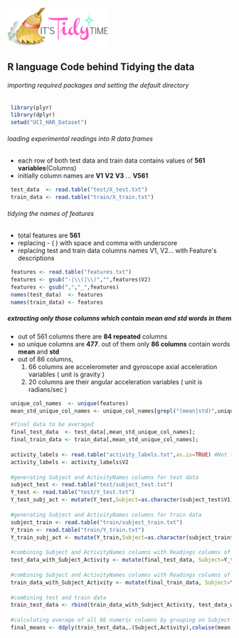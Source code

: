 ![tidy](/images/tidy_time.png)
## R language Code behind Tidying the data

###### importing required packages and setting the default directory
~~~R
 library(plyr)
 library(dplyr)
 setwd("UCI_HAR_Dataset")                 
~~~

###### loading experimental readings into R data frames
* each row of both test data and train data contains values of **561 variables**(Columns)
* initially column names are **V1** **V2** **V3** ... **V561**
~~~R
 test_data  <- read.table("test/X_test.txt")    
 train_data <- read.table("train/X_train.txt")
~~~

###### tidying the names of features
* total features are **561**
* replacing - ( ) with space and comma with underscore
* replacing test and train data columns names V1, V2... with Feature's descriptions
~~~R
 features <- read.table("features.txt")          
 features <- gsub("-|\\(|\\)","",features$V2)     
 features <- gsub(",","_",features)              
 names(test_data)  <- features
 names(train_data) <- features          
~~~

##### extracting only those columns which contain **mean** and *std* words in them
* out of 561 columns there are **84 repeated** columns
* so unique columns are **477**. out of them only **86 columns** contain words **mean** and **std** 
* out of 86 columns, 
	1. 66 columns are accelerometer and gyroscope axial acceleration variables ( unit is gravity ) 
	2. 20 columns are their angular acceleration variables ( unit is radians/sec )
~~~R 
 unique_col_names  <- unique(features)  
 mean_std_unique_col_names <- unique_col_names[grepl("(mean|std)",unique_col_names,ignore.case=TRUE)]
~~~
 
~~~R
 #final data to be averaged
 final_test_data  <- test_data[,mean_std_unique_col_names];
 final_train_data <- train_data[,mean_std_unique_col_names];
 
 activity_labels <- read.table("activity_labels.txt",as.is=TRUE) #Not to read character values as Factors
 activity_labels <- activity_labels$V2

 #generating Subject and ActivityNames columns for test data
 subject_test <- read.table("test/subject_test.txt")
 Y_test <- read.table("test/Y_test.txt")
 Y_test_subj_act <- mutate(Y_test,Subject=as.character(subject_test$V1), Activity=factor(V1,labels=activity_labels))

 #generating Subject and ActivityNames columns for train data
 subject_train <- read.table("train/subject_train.txt")
 Y_train <- read.table("train/Y_train.txt")
 Y_train_subj_act <- mutate(Y_train,Subject=as.character(subject_train$V1), Activity=factor(V1,labels=activity_labels))

 #combining Subject and ActivityNames columns with Readings columns of test data
 test_data_with_Subject_Activity <- mutate(final_test_data, Subject=Y_test_subj_act$Subject, Activity=as.character(Y_test_subj_act$Activity))
 
 #combining Subject and ActivityNames columns with Readings columns of train data
 train_data_with_Subject_Activity <- mutate(final_train_data, Subject=Y_train_subj_act$Subject, Activity=as.character(Y_train_subj_act$Activity))

 #combining test and train data
 train_test_data <- rbind(train_data_with_Subject_Activity, test_data_with_Subject_Activity)   #10299 records
 
 #calculating average of all 86 numeric columns by grouping on Subject and Activity
 final_means <- ddply(train_test_data,.(Subject,Activity),colwise(mean,is.numeric))            #180 rows  88 cols  
~~~
